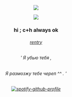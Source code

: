 <p align="center"> <img src="https://komarev.com/ghpvc/?username=llytkinn&label=maniacs.%20&color=91b1cc&style=flat"</p>
<p align="center">

<img src="https://files.catbox.moe/uz7auz.png?width=50&height=30" >

<h3 align="center">
  hi   ;   c+h always ok 

<h6 align="center">  
  
  [rentry](https://rentry.co/anoufrievv)
<h6 align="center">
' Я убью тебя  ,
  <h6 align="center" >
    Я размозжу тебе череп ^^ . '
    <h6 align="center">


[![spotify-github-profile](https://spotify-github-profile.kittinanx.com/api/view?uid=hpyymyioopnmotk09dmpgpxul&cover_image=true&theme=novatorem&show_offline=false&background_color=222118&interchange=true&bar_color=91b1cc&bar_color_cover=false)](https://github.com/kittinan/spotify-github-profile)

